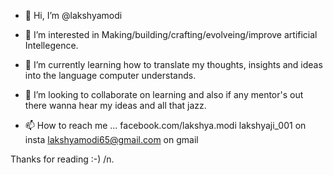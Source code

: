 - 👋 Hi, I’m @lakshyamodi
- 👀 I’m interested in Making/building/crafting/evolveing/improve artificial Intellegence.
- 🌱 I’m currently learning how to translate my thoughts, insights and ideas  into the language computer understands.
- 💞️ I’m looking to collaborate on learning and also if any mentor's out there wanna hear my ideas and all that jazz.

- 📫 How to reach me ...
facebook.com/lakshya.modi
lakshyaji_001 on insta
lakshyamodi65@gmail.com on gmail
<!---
lakshyamodi/lakshyamodi is a ✨ special ✨ repository because its `README.md` (this file) appears on your GitHub profile.
You can click the Preview link to take a look at your changes.
---> Thanks for reading :-) /n.

